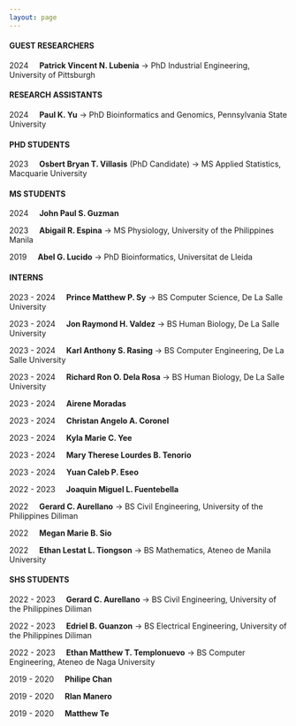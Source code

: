 ```yaml
---
layout: page
---
```


#### GUEST RESEARCHERS

2024 &nbsp; &nbsp; **Patrick Vincent N. Lubenia** -> PhD Industrial Engineering, University of Pittsburgh

#### RESEARCH ASSISTANTS

2024 &nbsp; &nbsp; **Paul K. Yu** -> PhD Bioinformatics and Genomics, Pennsylvania State University

#### PHD STUDENTS

2023 &nbsp; &nbsp; **Osbert Bryan T. Villasis** (PhD Candidate) -> MS Applied Statistics, Macquarie University

#### MS STUDENTS

2024 &nbsp; &nbsp; **John Paul S. Guzman**

2023 &nbsp; &nbsp; **Abigail R. Espina** -> MS Physiology, University of the Philippines Manila

2019 &nbsp; &nbsp; **Abel G. Lucido** -> PhD Bioinformatics, Universitat de Lleida

#### INTERNS

2023 - 2024 &nbsp; &nbsp; **Prince Matthew P. Sy** -> BS Computer Science, De La Salle University

2023 - 2024 &nbsp; &nbsp; **Jon Raymond H. Valdez** -> BS Human Biology, De La Salle University

2023 - 2024 &nbsp; &nbsp; **Karl Anthony S. Rasing** -> BS Computer Engineering, De La Salle University

2023 - 2024 &nbsp; &nbsp; **Richard Ron O. Dela Rosa** -> BS Human Biology, De La Salle University

2023 - 2024 &nbsp; &nbsp; **Airene Moradas**

2023 - 2024 &nbsp; &nbsp; **Christan Angelo A. Coronel**

2023 - 2024 &nbsp; &nbsp; **Kyla Marie C. Yee**

2023 - 2024 &nbsp; &nbsp; **Mary Therese Lourdes B. Tenorio**

2023 - 2024 &nbsp; &nbsp; **Yuan Caleb P. Eseo**

2022 - 2023 &nbsp; &nbsp; **Joaquin Miguel L. Fuentebella**

2022 &nbsp; &nbsp; **Gerard C. Aurellano** -> BS Civil Engineering, University of the Philippines Diliman

2022 &nbsp; &nbsp; **Megan Marie B. Sio**

2022 &nbsp; &nbsp; **Ethan Lestat L. Tiongson** -> BS Mathematics, Ateneo de Manila University

#### SHS STUDENTS

2022 - 2023 &nbsp; &nbsp; **Gerard C. Aurellano** -> BS Civil Engineering, University of the Philippines Diliman

2022 - 2023 &nbsp; &nbsp; **Edriel B. Guanzon** -> BS Electrical Engineering, University of the Philippines Diliman

2022 - 2023 &nbsp; &nbsp; **Ethan Matthew T. Templonuevo** -> BS Computer Engineering, Ateneo de Naga University

2019 - 2020 &nbsp; &nbsp; **Philipe Chan**

2019 - 2020 &nbsp; &nbsp; **Rlan Manero**

2019 - 2020 &nbsp; &nbsp; **Matthew Te**
